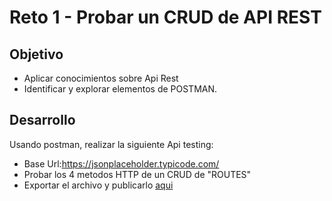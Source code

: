 # Reto 1 - Probar un CRUD de API REST

## Objetivo

*  Aplicar conocimientos sobre Api Rest
*  Identificar y explorar elementos de POSTMAN.

## Desarrollo

Usando postman, realizar la siguiente Api testing:
-	Base Url:https://jsonplaceholder.typicode.com/
-	Probar los 4 metodos HTTP de un CRUD de "ROUTES"
-	Exportar el archivo y publicarlo <a href="https://github.com/beduExpert/SW-Testing-Fundamentals-2021/tree/main/Sesion-08/Reto-01/Solucion"> aqui</a>

